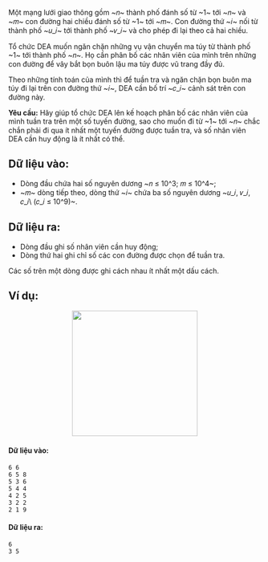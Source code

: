 <!--**<center>NGUỒN: Bài tập thầy Lê Minh Hoàng ôn Hải Phòng T10/2016</center>**-->

Một mạng lưới giao thông gồm ~𝑛~ thành phố đánh số từ ~1~ tới ~𝑛~ và ~𝑚~ con đường hai chiều đánh số từ ~1~ tới ~𝑚~. Con đường thứ ~𝑖~ nối từ thành phố ~𝑢_𝑖~ tới thành phố ~𝑣_𝑖~ và cho phép đi lại theo cả hai chiều.

Tổ chức DEA muốn ngăn chặn những vụ vận chuyển ma túy từ thành phố ~1~ tới thành phố ~𝑛~. Họ cần phân bố các nhân viên của mình trên những con đường để vây bắt bọn buôn lậu ma túy được vũ trang đầy đủ.

Theo những tính toán của mình thì để tuần tra và ngăn chặn bọn buôn ma túy đi lại trên con đường thứ ~𝑖~, DEA cần bố trí ~𝑐_𝑖~ cảnh sát trên con đường này.

**Yêu cầu:** Hãy giúp tổ chức DEA lên kế hoạch phân bố các nhân viên của mình tuần tra trên một số tuyến đường, sao cho muốn đi từ ~1~ tới ~𝑛~ chắc chắn phải đi qua ít nhất một tuyến đường được tuần tra, và số nhân viên DEA cần huy động là ít nhất có thể.

## Dữ liệu vào:
- Dòng đầu chứa hai số nguyên dương ~𝑛 ≤ 10^3; 𝑚 ≤ 10^4~;
- ~𝑚~ dòng tiếp theo, dòng thứ ~𝑖~ chứa ba số nguyên dương ~𝑢_𝑖, 𝑣_𝑖, 𝑐_𝑖\ (𝑐_𝑖 ≤ 10^9)~.

## Dữ liệu ra:
- Dòng đầu ghi số nhân viên cần huy động;
- Dòng thứ hai ghi chỉ số các con đường được chọn để tuần tra.

Các số trên một dòng được ghi cách nhau ít nhất một dấu cách.

## Ví dụ:
<center><img src="/images/problems/1420/DEA.svg" width="250px" /></center>

#### Dữ liệu vào:
```
6 6
6 5 8
5 3 6
5 4 4
4 2 5
3 2 2
2 1 9
```

#### Dữ liệu ra:
```
6
3 5
```